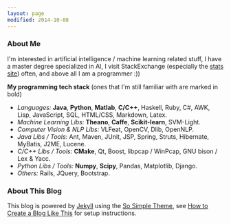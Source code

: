 ```yaml
---
layout: page
modified: 2014-10-08
---
```

### About Me
I'm interested in artificial intelligence / machine learning related stuff, I have a master degree specialized in AI, I visit StackExchange (especially the [stats site](http://stats.stackexchange.com/users/95569/dontloo)) often, and above all I am a programmer :))

**My programming tech stack** (ones that I'm still familiar with are marked in bold)  

- *Languages:* **Java**, **Python**, **Matlab**, **C/C++**, Haskell, Ruby, C#, AWK, Lisp, JavaScript, SQL, HTML/CSS, Markdown, Latex.
- *Machine Learning Libs:* **Theano**, **Caffe**, **Scikit-learn**, SVM-Light.
- *Computer Vision & NLP Libs:* VLFeat, OpenCV, Dlib, OpenNLP.
- *Java Libs / Tools:* Ant, Maven, JUnit, JSP, Spring, Struts, Hibernate, MyBatis, J2ME, Lucene.
- *C/C++ Libs / Tools:* **CMake**, Qt, Boost, libpcap / WinPcap, GNU bison / Lex & Yacc.
- *Python Libs / Tools:*  **Numpy**, **Scipy**, Pandas, Matplotlib, Django.
- *Others:* Rails, JQuery, Bootstrap.

### About This Blog

This blog is powered by [Jekyll](http://jekyllrb.com/) using the [So Simple Theme](https://mmistakes.github.io/so-simple-theme/), see [How to Create a Blog Like This](/blog/how-to) for setup instructions.
